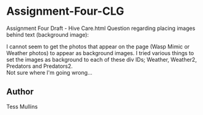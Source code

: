 # Assignment-Four-CLG
Assignment Four Draft - Hive Care.html
Question regarding placing images behind text (background image):

I cannot seem to get the photos that appear on the page (Wasp Mimic or Weather photos) to appear as background images. 
I tried various things to set the images as background to each of these div IDs; Weather, Weather2, Predators and Predators2.   
Not sure where I'm going wrong...

## Author
Tess Mullins
